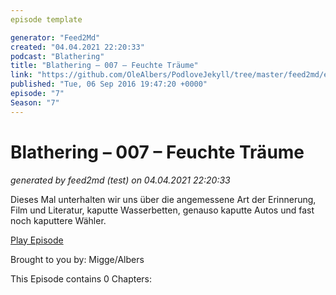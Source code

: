 ```yaml
---
episode template

generator: "Feed2Md"
created: "04.04.2021 22:20:33"
podcast: "Blathering"
title: "Blathering – 007 – Feuchte Träume"
link: "https://github.com/OleAlbers/PodloveJekyll/tree/master/feed2md/example/export/seasons/1/2016/9/Blathering___007___Feuchte_Träume.md"
published: "Tue, 06 Sep 2016 19:47:20 +0000"
episode: "7"
Season: "7"
---
```


# Blathering – 007 – Feuchte Träume
_generated by feed2md (test) on 04.04.2021 22:20:33_

Dieses Mal unterhalten wir uns über die angemessene Art der Erinnerung, Film und Literatur, kaputte Wasserbetten, genauso kaputte Autos und fast noch kaputtere Wähler.

[Play Episode](https://www.blathering.de/podlove/file/68/s/feed/c/mp3/blathering_007.mp3)

Brought to you by: Migge/Albers

This Episode contains 0 Chapters:



